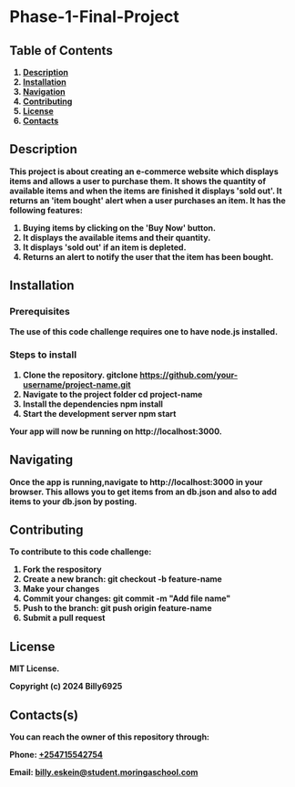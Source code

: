 # <strong>Phase-1-Final-Project<strong>
## Table of Contents
1. [Description]()
2. [Installation]()
3. [Navigation]()
4. [Contributing]()
5. [License]()
6. [Contacts]()

## Description
This project is about creating an e-commerce website which displays items and allows a user to purchase them. It shows the quantity of available items and when the items are finished it displays 'sold out'. It returns an 'item bought' alert when a user purchases an item.
It has the following features:
1. Buying items by clicking on the  'Buy Now' button.
2. It displays the available items and their quantity.
3. It displays 'sold out' if an item is depleted.
4. Returns an alert to notify the user that the item has been bought.

## Installation

### Prerequisites
The use of this code challenge requires one to have node.js installed.
### Steps to install
1. Clone the repository.
gitclone https://github.com/your-username/project-name.git
2. Navigate to the project folder
cd project-name
3. Install the dependencies
npm install
4. Start the development server
npm start

Your app will now be running on http://localhost:3000.
## Navigating
Once the app is running,navigate to http://localhost:3000 in your browser. This allows you to get items from an db.json and also to add items to your db.json by posting.

## Contributing
To contribute to this code challenge:
1.  Fork the respository
2.  Create a new branch: git checkout -b feature-name
3.  Make your changes
4.  Commit your changes: git commit -m "Add file name"
5.  Push to the branch: git push origin feature-name
6.  Submit a pull request

## License
MIT License.

Copyright (c) 2024 Billy6925

## Contacts(s)
You can reach the owner of this repository through:

Phone: <u>+254715542754</u>

Email: billy.eskein@student.moringaschool.com
